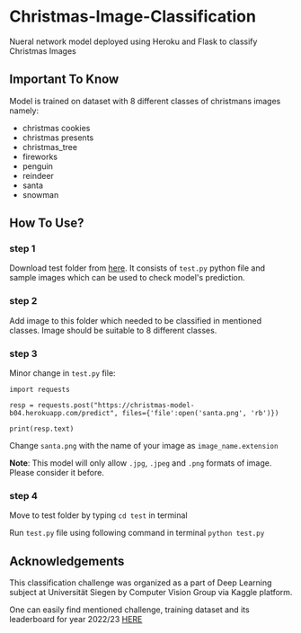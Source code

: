 
# Christmas-Image-Classification
Nueral network model deployed using Heroku and Flask to classify Christmas Images 

## Important To Know
Model is trained on dataset with 8 different classes of christmans images namely:
- christmas cookies
- christmas presents 
- christmas_tree
- fireworks
- penguin 
- reindeer
- santa 
- snowman

## How To Use?
### step 1
Download test folder from [here](https://github.com/NishilBalar/Christmas-Image-Classification/tree/main/test). It consists of `test.py` python file and sample images which can be used to check model's prediction. 

### step 2
Add image to this folder which needed to be classified in mentioned classes. Image should be suitable to 8 different classes.

### step 3
Minor change in `test.py` file:

```
import requests

resp = requests.post("https://christmas-model-b04.herokuapp.com/predict", files={'file':open('santa.png', 'rb')})

print(resp.text)
```
Change `santa.png` with the name of your image as `image_name.extension`

**Note**: This model will only allow `.jpg`, `.jpeg` and `.png` formats of image. Please consider it before.

### step 4
Move to test folder by typing `cd test` in terminal

Run `test.py` file using following command in terminal ` python test.py `

## Acknowledgements
This classification challenge was organized as a part of Deep Learning subject at Universität Siegen by Computer Vision Group via Kaggle platform.

One can easily find mentioned challenge, training dataset and its leaderboard for year 2022/23 [HERE](https://www.kaggle.com/competitions/deep-learning-classification-challenge-ws2223)



